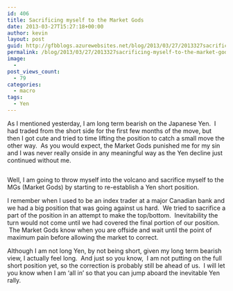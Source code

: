 ```yaml
---
id: 406
title: Sacrificing myself to the Market Gods
date: 2013-03-27T15:27:18+00:00
author: kevin
layout: post
guid: http://gfbblogs.azurewebsites.net/blog/2013/03/27/2013327sacrificing-myself-to-the-market-gods/
permalink: /blog/2013/03/27/2013327sacrificing-myself-to-the-market-gods/
image:
  - 
post_views_count:
  - 79
categories:
  - macro
tags:
  - Yen
---
```

As I mentioned yesterday, I am long term bearish on the Japanese Yen.  I had traded from the short side for the first few months of the move, but then I got cute and tried to time lifting the position to catch a small move the other way.  As you would expect, the Market Gods punished me for my sin and I was never really onside in any meaningful way as the Yen decline just continued without me.

<img class="aligncenter" alt="" src="http://static.squarespace.com/static/500f3df9e4b006cb9ec150a3/50c60ecbe4b026203261b4d3/5153124ce4b0e8635a15979e/1364398669295/earth-2010-05-29-volcano-ecuador-825x558.jpg" />

Well, I am going to throw myself into the volcano and sacrifice myself to the MGs (Market Gods) by starting to re-establish a Yen short position.

I remember when I used to be an index trader at a major Canadian bank and we had a big position that was going against us hard.  We tried to sacrifice a part of the position in an attempt to make the top/bottom.  Inevitability the turn would not come until we had covered the final portion of our position.  The Market Gods know when you are offside and wait until the point of maximum pain before allowing the market to correct.

Although I am not long Yen, by not being short, given my long term bearish view, I actually feel long.  And just so you know,  I am not putting on the full short position yet, so the correction is probably still be ahead of us.  I will let you know when I am &#8216;all in&#8217; so that you can jump aboard the inevitable Yen rally.

<img class="aligncenter" alt="" src="http://themacrotourist.com/blogs/JPY%20Mar%2027%2013.gif" />